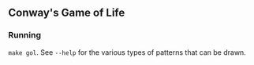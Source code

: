 Conway's Game of Life
---

### Running
`make gol`. See `--help` for the various types of patterns that can be drawn.
